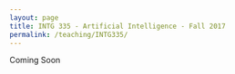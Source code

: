 ```yaml
---
layout: page
title: INTG 335 - Artificial Intelligence - Fall 2017
permalink: /teaching/INTG335/
---
```


Coming Soon
